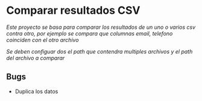 # Comparar resultados CSV

_Este proyecto se basa para comparar los resultados de un uno o varios csv contra otro, por ejemplo se compara que columnas email, telefono coinciden
con el otro archivo_

_Se deben configuar dos el path que contendra multiples archivos y el path del archivo a comparar_

## Bugs
* Duplica los datos
